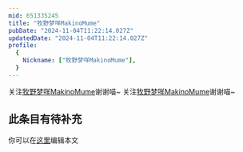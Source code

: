 ```yaml
---
mid: 651335245
title: "牧野梦咩MakinoMume"
pubDate: "2024-11-04T11:22:14.027Z"
updatedDate: "2024-11-04T11:22:14.027Z"
profile:
  {
    Nickname: ["牧野梦咩MakinoMume"],
  }
---
```


关注[牧野梦咩MakinoMume](https://space.bilibili.com/651335245)谢谢喵~ 关注[牧野梦咩MakinoMume](https://space.bilibili.com/651335245)谢谢喵~

## 此条目有待补充
你可以在[这里](https://github.com/Yuhanawa/VTuber.ICU-Content/edit/master/v/牧野梦咩MakinoMume/index.md)编辑本文
